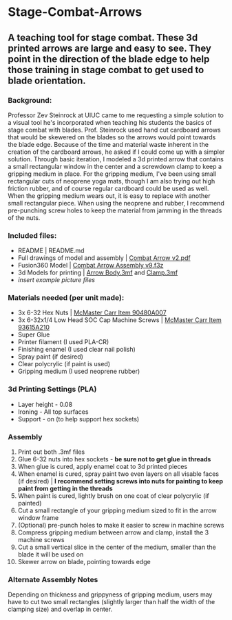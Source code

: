 # Stage-Combat-Arrows
## A teaching tool for stage combat. These 3d printed arrows are large and easy to see. They point in the direction of the blade edge to help those training in stage combat to get used to blade orientation.

### Background: 
Professor Zev Steinrock at UIUC came to me requesting a simple solution to a visual tool he's incorporated when teaching his students the basics of stage combat with blades. Prof. Steinrock used hand cut cardboard arrows that would be skewered on the blades so the arrows would point towards the blade edge. Because of the time and material waste inherent in the creation of the cardboard arrows, he asked if I could come up with a simpler solution. Through basic iteration, I modeled a 3d printed arrow that contains a small rectangular window in the center and a screwdown clamp to keep a gripping medium in place. For the gripping medium, I've been using small rectangular cuts of neoprene yoga mats, though I am also trying out high friction rubber, and of course regular cardboard could be used as well. When the gripping medium wears out, it is easy to replace with another small rectangular piece. When using the neoprene and rubber, I recommend pre-punching screw holes to keep the material from jamming in the threads of the nuts.

### Included files:
- README | README.md
- Full drawings of model and assembly | [Combat Arrow v2.pdf](https://github.com/EbenAET/Stage-Combat-Arrows/blob/b33ad56709a9fc461572b4b7754411686f48d95c/Combat%20Arrow%20v2.pdf)
- Fusion360 Model | [Combat Arrow Assembly v9.f3z](https://github.com/EbenAET/Stage-Combat-Arrows/blob/b33ad56709a9fc461572b4b7754411686f48d95c/Combat%20Arrow%20Assembly%20v9.f3z)
- 3d Models for printing | [Arrow Body.3mf](https://github.com/EbenAET/Stage-Combat-Arrows/blob/b33ad56709a9fc461572b4b7754411686f48d95c/Arrow%20Body.3mf) and [Clamp.3mf](https://github.com/EbenAET/Stage-Combat-Arrows/blob/b33ad56709a9fc461572b4b7754411686f48d95c/Clamp.3mf)
- *insert example picture files*

### Materials needed (per unit made):
- 3x 6-32 Hex Nuts | [McMaster Carr Item 90480A007](https://www.mcmaster.com/90480A007/)
- 3x 6-32x1/4 Low Head SOC Cap Machine Screws | [McMaster Carr Item 93615A210](https://www.mcmaster.com/93615A210/)
- Super Glue
- Printer filament (I used PLA-CR)
- Finishing enamel (I used clear nail polish)
- Spray paint (if desired)
- Clear polycrylic (if paint is used)
- Gripping medium (I used neoprene rubber)

### 3d Printing Settings (PLA)
- Layer height - 0.08
- Ironing - All top surfaces
- Support - on (to help support hex sockets)

### Assembly
1. Print out both .3mf files
2. Glue 6-32 nuts into hex sockets - **be sure not to get glue in threads**
3. When glue is cured, apply enamel coat to 3d printed pieces
4. When enamel is cured, spray paint two even layers on all visable faces (if desired) | **I recommend setting screws into nuts for painting to keep paint from getting in the threads**
5. When paint is cured, lightly brush on one coat of clear polycrylic (if painted)
6. Cut a small rectangle of your gripping medium sized to fit in the arrow window frame
7. (Optional) pre-punch holes to make it easier to screw in machine screws
8. Compress gripping medium between arrow and clamp, install the 3 machine screws
9. Cut a small vertical slice in the center of the medium, smaller than the blade it will be used on
10. Skewer arrow on blade, pointing towards edge

### Alternate Assembly Notes
Depending on thickness and grippyness of gripping medium, users may have to cut two small rectangles (slightly larger than half the width of the clamping size) and overlap in center.
